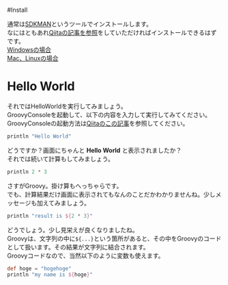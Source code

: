 #Install


通常は[SDKMAN](http://sdkman.io/)というツールでインストールします。  
なにはともあれ[Qiitaの記事を参照](http://qiita.com/saba1024/items/66c7154608ed52363e8f)をしていただければインストールできるはずです。  
[Windowsの場合](http://qiita.com/saba1024/items/66c7154608ed52363e8f#windows)  
[Mac、Linuxの場合](http://qiita.com/saba1024/items/66c7154608ed52363e8f#mac-linux)  

# Hello World
それではHelloWorldを実行してみましょう。  
GroovyConsoleを起動して、以下の内容を入力して実行してみてください。  
GroovyConsoleの起動方法は[Qiitaのこの記事](http://qiita.com/saba1024/items/66c7154608ed52363e8f#%E3%83%97%E3%83%AD%E3%82%B0%E3%83%A9%E3%83%A0%E3%81%AE%E5%AE%9F%E8%A1%8C)を参照してください。

```groovy
println "Hello World"
```

どうですか？画面にちゃんと **Hello World** と表示されましたか？  
それでは続いて計算もしてみましょう。  

```groovy
println 2 * 3
```
さすがGroovy。掛け算もへっちゃらです。  
でも、計算結果だけ画面に表示されてもなんのことだかわかりませんね。少しメッセージも加えてみましょう。  

```groovy
println "result is ${2 * 3}"
```

どうでしょう。少し見栄えが良くなりましたね。  
Groovyは、文字列の中に`${...}`という箇所があると、その中をGroovyのコードとして扱います。その結果が文字列に結合されます。  
Groovyコードなので、当然以下のように変数も使えます。

```groovy
def hoge = "hogehoge"
println "my name is ${hoge}"
```
